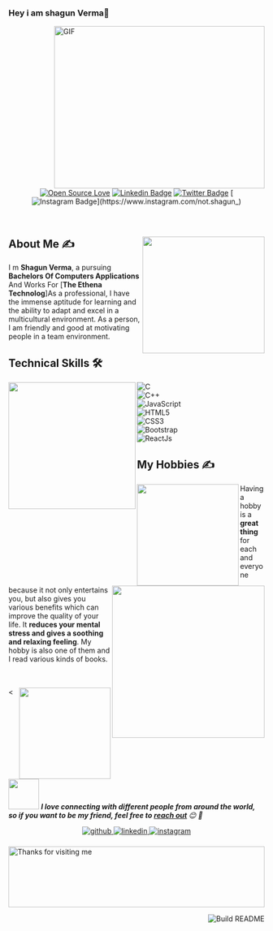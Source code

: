 ### Hey i am shagun Verma👋

<!--
**shagun16/shagun16** is a ✨ _special_ ✨ repository because its `README.md` (this file) appears on your GitHub profile.

Here are some ideas to get you started:
##
- 🔭 I’m currently working on ... Web Developing
- 🌱 I’m currently learning ... React Native
- 📫 How to reach me: ... https://instagram/not.shagun_
- ⚡ Fun fact: ... I m a Zombie!!
-->
<!--Header-->



  <img align="right" alt="GIF" src="https://github.com/abhisheknaiidu/abhisheknaiidu/blob/master/code.gif?raw=true" width="414" height="320" />
  
<br><br><br><br><br><br><br><br><br><br><br><br><br><br>

##
  <!--social media icon-->
<div align="center">
 
 
[![Open Source Love](https://badges.frapsoft.com/os/v2/open-source.svg?v=103)](https://github.com/shagun16)
[![Linkedin Badge](https://img.shields.io/badge/-Shagun%20Verma-blue?style=social&logo=Linkedin&logoColor=blue&link=https://www.linkedin.com/in/shagun-verma-920469197/)](https://www.linkedin.com/in/shagun-verma-920469197/) 
[![Twitter Badge](http://img.shields.io/badge/-1ca0f1?style=social&logo=twitter&logoColor=blue&link=https://twitter.com/shagunyuhu)](https://twitter.com/shagunyuhu)
[![Instagram Badge](https://img.shields.io/badge/-Shagun-blue?style=social&logo=Instagram&link=https://www.instagram.com/not.shagun_)](https://www.instagram.com/not.shagun_) 

</div>  

</br>


<!--About Me-->
<div>
 <p>
  <img width="240" height="230" align='right' src="https://github.com/hackcoderr/hackcoderr/blob/main/assets/about.png"> 
</p>
  


## About Me ✍
 
 I m <b> Shagun Verma</b>, a pursuing <b>Bachelors Of Computers Applications</b> And Works For [<b>The Ethena Technolog</b>]As a professional, I have the immense aptitude for learning and the ability to adapt and excel in a multicultural environment. As a person, I am friendly and good at motivating people in a team environment. 


</div>

<!--technical skill-->

## Technical Skills 🛠 

<img align='left' src='https://media.giphy.com/media/SWoSkN6DxTszqIKEqv/giphy.gif' width='250"'>

![C](https://img.shields.io/badge/-C-000?&logo=C)</br>
![C++](https://img.shields.io/badge/-C++-00599C?style=flat-square&logo=c)</br>
![JavaScript](https://img.shields.io/badge/-JavaScript-black?style=flat-square&logo=javascript)</br>
![HTML5](https://img.shields.io/badge/-HTML5-E34F26?style=flat-square&logo=html5&logoColor=white)</br>
![CSS3](https://img.shields.io/badge/-CSS3-1572B6?style=flat-square&logo=css3)</br>
![Bootstrap](https://img.shields.io/badge/-Bootstrap-563D7C?style=flat-square&logo=bootstrap)</br>
![ReactJs](https://img.shields.io/badge/-Bootstrap-563D7C?style=flat-square&logo=bootstrap)</br>

## My Hobbies ✍

<img align='left' src='https://octodex.github.com/images/hula_loop_octodex03.gif' width='200"'>
 
Having a hobby is a <b>great</b> <img align='right' src='https://github.com/hackcoderr/hackcoderr/blob/main/assets/hobbies.png' width='300"'><b>thing</b> for each and everyone because it not only entertains you,
but also gives you various benefits which can improve the quality of your life. It <b>reduces your mental stress and gives a soothing and relaxing feeling</b>. My hobby is also one of them and I read various kinds of books. 


</br>
</br>
<
<!--footer-->

<img align='right' src="https://media.giphy.com/media/M9gbBd9nbDrOTu1Mqx/giphy.gif" width="180">

##
<img src="https://media.giphy.com/media/LnQjpWaON8nhr21vNW/giphy.gif" width="60"> <em><b>I love connecting with different people from around the world, so if you want to be my friend, feel free to [reach out](https://wa.me/+919520374370) </b> 😊 💜</em>


<div align="center">
<a href="https://github.com/shagun16" target="_blank">
<img src=https://img.shields.io/badge/github-%2324292e.svg?&style=for-the-badge&logo=github&logoColor=white alt=github style="margin-bottom: 5px;" />
</a>
<a href="https://linkedin.com/in/shagun-verma-920469197" target="_blank">
<img src=https://img.shields.io/badge/linkedin-%231E77B5.svg?&style=for-the-badge&logo=linkedin&logoColor=white alt=linkedin style="margin-bottom: 5px;" />
</a>
<a href="https://instagram.com/not.shagun_" target="_blank">
<img src=https://img.shields.io/badge/instagram-%23000000.svg?&style=for-the-badge&logo=instagram&logoColor=white alt=instagram style="margin-bottom: 5px;" />
</a>  



</div>  
  

<br/>  
   
<img height="120" alt="Thanks for visiting me" width="100%" src="https://raw.githubusercontent.com/BrunnerLivio/brunnerlivio/master/images/marquee.svg" />



<a href="https://github.com/hackcoderr/hackcoderr"><img src="https://github.com/simonw/simonw/workflows/Build%20README/badge.svg" align="right" alt="Build README">
